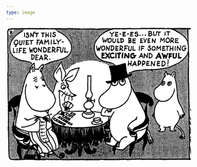 ```yaml
---
type: image
---
```


![A panel of the Moomin comic, showing characters sitting around a table. The mother figure says "Isn't this quiet family life wonderful, dear?" The father figure, looking bored, says "Yes … … … but it would be even more wonderful if something exciting and awful happened!"](/images/moomin.jpg)